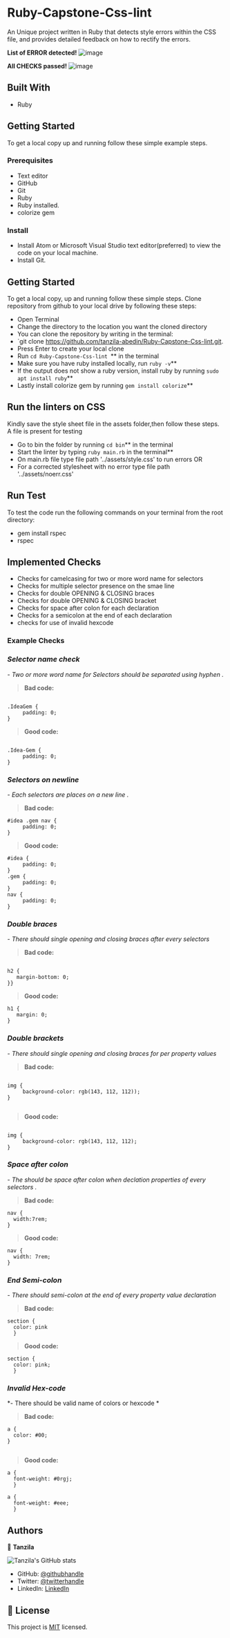 # Ruby-Capstone-Css-lint
 An Unique project written in Ruby that detects style errors within the CSS file, and provides detailed feedback on how to rectify the errors. 
 
 **List of  ERROR detected!**
 ![image](./assets/error-ss.png)


 **All CHECKS passed!**
 ![image](./assets/noerror.png)

## Built With
- Ruby

## Getting Started
To get a local copy up and running follow these simple example steps.
### Prerequisites
- Text editor
- GitHub
- Git
- Ruby
- Ruby installed.
- colorize gem

### Install
- Install Atom or Microsoft Visual Studio text editor(preferred) to view the code on your local machine.
- Install Git.

## Getting Started
To get a local copy, up and running follow these simple steps.
Clone repository from github to your local drive by following these steps:
- Open Terminal
- Change the directory to the location you want the cloned directory
- You can clone the repository by writing in the terminal:
- `git clone  https://github.com/tanzila-abedin/Ruby-Capstone-Css-lint.git.
- Press Enter to create your local clone
- Run `cd Ruby-Capstone-Css-lint `** in the terminal
- Make sure you have ruby installed locally, run `ruby -v`**
- If the output does not show a ruby version, install ruby by running `sudo apt install ruby`**
- Lastly install colorize gem by running `gem install colorize`**

## Run the linters on CSS
 Kindly save the style sheet file in the assets folder,then follow these steps. 
 A file is present for testing
- Go to bin the folder by running `cd bin`** in the terminal 
- Start the linter by typing ```ruby main.rb``` in the terminal**
- On main.rb file type file path '../assets/style.css' to run errors OR
- For a corrected stylesheet with no error type file path '../assets/noerr.css'

## Run Test
To test the code run the following commands on your terminal from the root directory:
  - gem install rspec
  - rspec

## Implemented Checks
- Checks for camelcasing for  two or more word name for selectors
- Checks for multiple selector presence on the smae line
- Checks for double OPENING & CLOSING braces
- Checks for double OPENING & CLOSING bracket
- Checks for space after colon for each declaration
- Checks for a semicolon at the end of each declaration
- checks for use of invalid hexcode

 ### Example Checks
### ***Selector name check***
*- Two or more word name for Selectors  should be separated using hyphen .*

> **Bad code:**
```

.IdeaGem {
     padding: 0;
}
```

> **Good code:**

```

.Idea-Gem {
     padding: 0;
}
```

### ***Selectors on newline***
*- Each selectors are places on a new line .*

> **Bad code:**
```
#idea .gem nav {
     padding: 0;
}

```

> **Good code:**

```
#idea {
     padding: 0;
}
.gem {
     padding: 0;
}
nav {
     padding: 0;
}
```

### ***Double braces***
*- There should single opening and closing braces after every selectors*

> **Bad code:**
```

h2 {
   margin-bottom: 0;
}}

```

> **Good code:**

```
h1 {
   margin: 0;
}
```

### ***Double brackets***
*- There should single opening and closing braces for per property values*

> **Bad code:**
```

img {
     background-color: rgb(143, 112, 112));
}


```

> **Good code:**

```

img {
     background-color: rgb(143, 112, 112);
}

```

### ***Space after colon***
*- The should be space after colon when declation properties of every selectors .*

> **Bad code:**
```
nav {
  width:7rem;
}
```

> **Good code:**

```
nav {
  width: 7rem;
}
```

### ***End Semi-colon***
*- There should semi-colon at the end of every property value declaration*

> **Bad code:**
```
section {
  color: pink
  }

```

> **Good code:**

```
section {
  color: pink;
  }

```

### ***Invalid Hex-code***
*- There should be valid name of colors or hexcode *

> **Bad code:**
```
a { 
  color: #00; 
}


```

> **Good code:**

```
a {
  font-weight: #0rgj;
  }

a {
  font-weight: #eee;
  }

```

## Authors

👤 **Tanzila**

![Tanzila's GitHub stats](https://github-readme-stats.vercel.app/api?username=tanzila-abedin&count_private=true&theme=dark&show_icons=true)

- GitHub: [@githubhandle](https://github.com/tanzila-abedin)
- Twitter: [@twitterhandle](https://twitter.com/TanzilaAbedin)
- LinkedIn: [LinkedIn](https://www.linkedin.com/in/tanzila-abedin-331440b2/)



## 📝 License

This project is [MIT](LICENSE) licensed.
